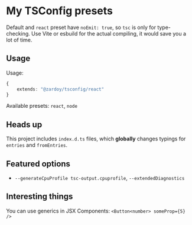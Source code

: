 # My TSConfig presets

Default and `react` preset have `noEmit: true`, so `tsc` is only for type-checking. Use Vite or esbuild for the actual compiling, it would save you a lot of time.

## Usage

Usage:

```ts
{
    extends: "@zardoy/tsconfig/react"
}
```

Available presets: `react`, `node`

## Heads up

This project includes `index.d.ts` files, which **globally** changes typings for `entries` and `fromEntries`.

## Featured options

- `--generateCpuProfile tsc-output.cpuprofile`, `--extendedDiagnostics`

## Interesting things

You can use generics in JSX Components: ` <Button<number> someProp={5} /> `
